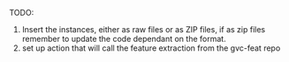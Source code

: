 TODO:
1. Insert the instances, either as raw files or as ZIP files, if as zip files remember to update the code dependant on the format.
2. set up action that will call the feature extraction from the gvc-feat repo